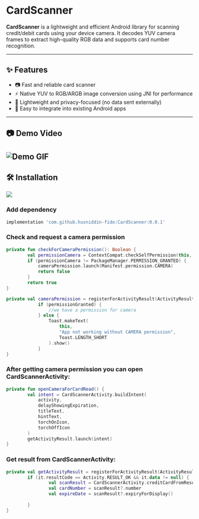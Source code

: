 # CardScanner

**CardScanner** is a lightweight and efficient Android library for scanning credit/debit cards using your device camera. It decodes YUV camera frames to extract high-quality RGB data and supports card number recognition.

---

## ✨ Features

- 📷 Fast and reliable card scanner
- ⚡ Native YUV to RGB/ARGB image conversion using JNI for performance
- 🔐 Lightweight and privacy-focused (no data sent externally)
- 🔄 Easy to integrate into existing Android apps

---
## 📷 Demo Video
![Demo GIF](assets/demo_video.gif)
---

## 🛠 Installation
[![](https://jitpack.io/v/husniddin-fido/CardScanner.svg)](https://jitpack.io/#husniddin-fido/CardScanner)

### Add dependency
```groovy
implementation 'com.github.husniddin-fido:CardScanner:0.0.1'
```

### Check and request a camera permission
```kotlin
private fun checkForCameraPermission(): Boolean {
        val permissionCamera = ContextCompat.checkSelfPermission(this, Manifest.permission.CAMERA)
        if (permissionCamera != PackageManager.PERMISSION_GRANTED) {
            cameraPermission.launch(Manifest.permission.CAMERA)
            return false
        }
        return true
}

private val cameraPermission = registerForActivityResult(ActivityResultContracts.RequestPermission()) { permissionGranted ->
            if (permissionGranted) {
                //we have a permission for camera
            } else {
                Toast.makeText(
                    this,
                    "App not working without CAMERA permission",
                    Toast.LENGTH_SHORT
                ).show()
            }
}
```
### After getting camera permission you can open CardScannerActivity:
```kotlin
private fun openCameraForCardRead() {
        val intent = CardScannerActivity.buildIntent(
            activity,
            delayShowingExpiration,
            titleText,
            hintText,
            torchOnIcon,
            torchOffIcon
        )
        getActivityResult.launch(intent)
}
```
### Get result from CardScannerActivity:
```kotlin
private val getActivityResult = registerForActivityResult(ActivityResultContracts.StartActivityForResult()) {
        if (it.resultCode == Activity.RESULT_OK && it.data != null) {
                val scanResult = CardScannerActivity.creditCardFromResult(it.data)
                val cardNumber = scanResult?.number
                val expireDate = scanResult?.expiryForDisplay()
                
        }
}
```




